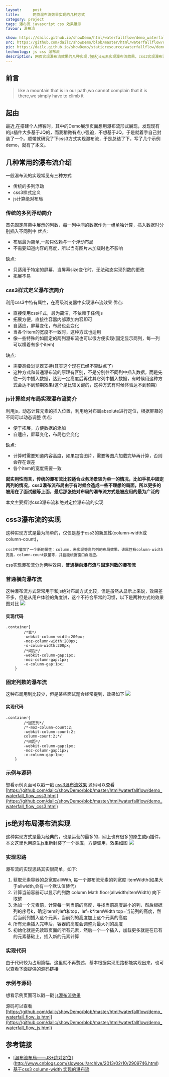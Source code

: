```yaml
---
layout:     post
title:      网页瀑布流效果实现的几种方式
category: project
tags: 瀑布流 javascript css 效果展示
favour: 瀑布流

show: https://dailc.github.io/showDemo/html/waterfallflow/demo_waterfall_flow_js.html
src: https://github.com/dailc/showDemo/blob/master/html/waterfallflow/demo_waterfall_flow_js.html
pic: https://dailc.github.io/showDemo/staticresource/waterfallflow/demo_js_waterfallflow_1.png
technology: js css 瀑布流
description: 网页实现瀑布流效果的几种实现,包括js元素实现瀑布流效果，css3实现瀑布流效果等
---
```


## 前言

> like a mountain that is in our path,wo cannot complain that it is there,we simply have to climb it

## 起由
最近,在搭建个人博客时，其中的Demo展示页面想用瀑布流形式展现，发现现有的js插件大多基于JQ的，而我稍微有点小强迫，不想基于JQ，于是就着手自己封装了一个。顺带就研究了下css3方式实现瀑布流，于是总结了下，写了几个示例demo，就有了本文。


## 几种常用的瀑布流介绍
一般瀑布流的实现常见有三种方式

* 传统的多列浮动
* css3样式定义
* js计算绝对布局

### 传统的多列浮动简介
首先固定屏幕中展示的列数，每一列中间的数据作为一组单独计算，插入数据时分别插入不同列中
优点:

* 布局最为简单,一般只依赖与一个浮动布局
* 不需要知道内容的高度，所以当有图片未加载时也不影响

缺点:

* 只适用于特定的屏幕，当屏幕size变化时，无法动态实现列数的更改
* 拓展不易

### css3样式定义瀑布流简介
利用css3中特有属性，在高级浏览器中实现瀑布流效果
优点:

* 直接使用css样式，最为简洁，不依赖于任何js
* 拓展方便，直接往容器内部添加内容即可
* 自适应，屏幕变化，布局也会变化
* 当各个item的宽度不一致时，这种方式也适用
* 像一些特殊的如固定的两列瀑布流也可以很方便实现(固定显示两列，每一列可以横着有多个item)

缺点:

* 需要高级浏览器支持(其实这个现在已经不算缺点了)
* 这种方式和普通瀑布流的原理有区别，不是分别往不同列中插入数据，而是先往一列中插入数据，达到一定高度后再往其它列中插入数据，有时候用这种方式会达不到预期效果(这个是比较关键的，这种方式有时候体验达不到预期)

### js计算绝对布局实现瀑布流简介
利用js，动态计算元素的插入位置，利用绝对布局absolute进行定位，根据屏幕的不同可以动态调整
优点:

* 便于拓展，方便数据的添加
* 自适应，屏幕变化，布局也会变化

缺点:

* 计算时需要知道内容高度，如果包含图片，需要等图片加载完毕再计算，否则会存在误差
* 各个item的宽度需要一致

**就实用性而言，传统的瀑布流比较适合业务场景较为单一的情况，比如手机中固定两列的情况，css3瀑布流布局由于有时候会造成一些不理想的局面，所以更多的被用在了面试题等上面，最后那张绝对布局的瀑布流方式是被应用的最为广泛的**

本文主要探讨css3瀑布流和绝对定位瀑布流的实现

## css3瀑布流的实现
这种实现方式是最为简单的，仅仅是基于css3的新属性(column-width或column-count)，

```
css3中增加了一个新的属性：column，来实现等高的列的布局效果。该属性有column-width宽度，column-count数量等，并且能根据窗口自适应。
```

css实现瀑布流分为两种效果，**普通横向瀑布流**与**固定列数的瀑布流**

### 普通横向瀑布流
这种瀑布流方式常常用于和js绝对布局方式比较，但是虽然从显示上来说，效果差不多，但是从用户体验的角度讲，这个不符合平常的习惯，以下是两种方式的效果图对比
![](https://dailc.github.io/showDemo/staticresource/waterfallflow/demo_js_waterfallflow_2.png)

#### 实现代码

```
.container{
		/*宽*/
        -webkit-column-width:200px;
        -moz-column-width:200px;
        -o-colum-width:200px;
        /*间距*/
        -webkit-column-gap:1px;
        -moz-column-gap:1px;
        -o-column-gap:1px;
    }
```

### 固定列数的瀑布流
这种布局用到比较少，但是某些面试题会经常提到，效果如下
![](https://dailc.github.io/showDemo/staticresource/waterfallflow/demo_js_waterfallflow_4.png)

#### 实现代码

```
.container{
        /*固定列*/
        /*-moz-column-count:2; 
		-webkit-column-count:2; 
		column-count:2;*/
        /*间距*/
        -webkit-column-gap:1px;
        -moz-column-gap:1px;
        -o-column-gap:1px;
    }
```

### 示例与源码
想看示例页面可以戳一戳 
[css3瀑布流效果](https://dailc.github.io/showDemo/html/waterfallflow/demo_waterfall_flow_css3.html)
源码可以查看
[https://github.com/dailc/showDemo/blob/master/html/waterfallflow/demo_waterfall_flow_css3.html](https://github.com/dailc/showDemo/blob/master/html/waterfallflow/demo_waterfall_flow_css3.html)


## js绝对布局瀑布流实现
这种实现方式是最为经典的，也是运营的最多的，网上也有很多的原生或jq插件，本文这里也用原生js重新封装了一个类库，方便调用，效果如图
![](https://dailc.github.io/showDemo/staticresource/waterfallflow/demo_js_waterfallflow_1.png)


### 实现思路
瀑布流的实现思路其实很简单，如下:

1. 获取元素容器的总宽度allWith, 每一个瀑布流元素的列宽度 itemWidth(如果大于allwidth,会有一个默认值替代)
2. 计算当前容器可以显示的列数 column  Math.floor(allwidth/itemWidth) 向下取整
3. 添加一个元素前，计算每一列当前的高度，寻找当前高度最小的列，然后根据列的序号k，确定item的left和top，lef=k*itemWidth top=当前列的高度，然后当前列插入这个元素，当前列的高度加上这个元素的高度
4. 所有元素插入完毕后，容器的高度会调整为最大列的高度
5. 初始化就是先读取页面的所有元素，然后一个一个插入，加载更多就是在已有的元素基础上，插入新的元素计算

### 实现代码
由于代码较为占用篇幅，这里就不再赘述，基本根据实现思路都能实现出来，也可以查看下面提供的源码链接

### 示例与源码
想看示例页面可以戳一戳 
[js瀑布流效果](https://dailc.github.io/showDemo/html/waterfallflow/demo_waterfall_flow_js.html)

源码可以查看
[https://github.com/dailc/showDemo/blob/master/html/waterfallflow/demo_waterfall_flow_js.html](https://github.com/dailc/showDemo/blob/master/html/waterfallflow/demo_waterfall_flow_js.html)



## 参考链接

* [[瀑布流布局——JS+绝对定位](http://www.cnblogs.com/slowsoul/archive/2013/02/10/2909746.html)](http://www.cnblogs.com/slowsoul/archive/2013/02/10/2909746.html)
* [基于css3 column-width 实现的瀑布流](http://xhay1122.com/2015/06/30/2015-06-30-pinterest/)

